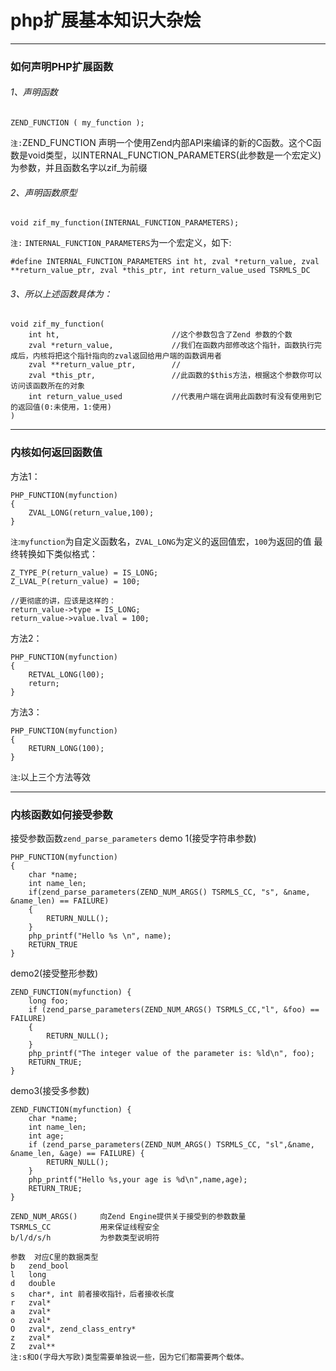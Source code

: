 # php扩展基本知识大杂烩
------



### 如何声明PHP扩展函数
###### 1、声明函数
```
ZEND_FUNCTION ( my_function );
```
`注:`ZEND_FUNCTION 声明一个使用Zend内部API来编译的新的C函数。这个C函数是void类型，以INTERNAL_FUNCTION_PARAMETERS(此参数是一个宏定义)为参数，并且函数名字以zif_为前缀

###### 2、声明函数原型
```
void zif_my_function(INTERNAL_FUNCTION_PARAMETERS);
```
`注:` `INTERNAL_FUNCTION_PARAMETERS`为一个宏定义，如下:
```
#define INTERNAL_FUNCTION_PARAMETERS int ht, zval *return_value, zval **return_value_ptr, zval *this_ptr, int return_value_used TSRMLS_DC
```

###### 3、所以上述函数具体为：
```
void zif_my_function(
	int ht, 						//这个参数包含了Zend 参数的个数
	zval *return_value, 			//我们在函数内部修改这个指针，函数执行完成后，内核将把这个指针指向的zval返回给用户端的函数调用者
	zval **return_value_ptr, 		//
	zval *this_ptr, 				//此函数的$this方法，根据这个参数你可以访问该函数所在的对象
	int return_value_used 			//代表用户端在调用此函数时有没有使用到它的返回值(0:未使用，1:使用)
)
```

------
### 内核如何返回函数值
方法1：
```
PHP_FUNCTION(myfunction)
{
    ZVAL_LONG(return_value,100);
}
```
`注`:`myfunction`为自定义函数名，`ZVAL_LONG`为定义的返回值宏，`100`为返回的值
最终转换如下类似格式：
```
Z_TYPE_P(return_value) = IS_LONG;
Z_LVAL_P(return_value) = 100;
 
//更彻底的讲，应该是这样的：
return_value->type = IS_LONG;
return_value->value.lval = 100;
```

方法2：
```
PHP_FUNCTION(myfunction)
{
    RETVAL_LONG(l00); 
    return;
}
```

方法3：
```
PHP_FUNCTION(myfunction)
{
    RETURN_LONG(100);
}
```
`注`:以上三个方法等效

------
### 内核函数如何接受参数
接受参数函数`zend_parse_parameters`
demo 1(接受字符串参数)
```
PHP_FUNCTION(myfunction)
{
    char *name;
    int name_len;
    if(zend_parse_parameters(ZEND_NUM_ARGS() TSRMLS_CC, "s", &name, &name_len) == FAILURE)
    {
        RETURN_NULL();
    }
    php_printf("Hello %s \n", name);
    RETURN_TRUE
}
```

demo2(接受整形参数)
```
ZEND_FUNCTION(myfunction) { 
    long foo;
    if (zend_parse_parameters(ZEND_NUM_ARGS() TSRMLS_CC,"l", &foo) == FAILURE)
    {
        RETURN_NULL();
    }
    php_printf("The integer value of the parameter is: %ld\n", foo);
    RETURN_TRUE;
}
```

demo3(接受多参数)
```
ZEND_FUNCTION(myfunction) { 
    char *name;
    int name_len;
    int age;
    if (zend_parse_parameters(ZEND_NUM_ARGS() TSRMLS_CC, "sl",&name, &name_len, &age) == FAILURE) {
        RETURN_NULL();
    }
    php_printf("Hello %s,your age is %d\n",name,age);
    RETURN_TRUE;
}
```

```
ZEND_NUM_ARGS()     向Zend Engine提供关于接受到的参数数量
TSRMLS_CC           用来保证线程安全
b/l/d/s/h           为参数类型说明符 

参数  对应C里的数据类型
b   zend_bool
l   long
d   double
s   char*, int 前者接收指针，后者接收长度
r   zval*
a   zval*
o   zval*
O   zval*, zend_class_entry*
z   zval*
Z   zval**
注:s和O(字母大写欧)类型需要单独说一些，因为它们都需要两个载体。
```